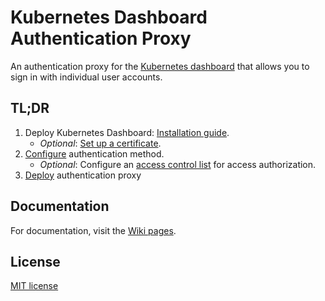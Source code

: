 # Kubernetes Dashboard Authentication Proxy

An authentication proxy for the [Kubernetes dashboard](https://github.com/kubernetes/dashboard) that allows you to sign in with individual user accounts.

## TL;DR

1. Deploy Kubernetes Dashboard: [Installation guide](https://github.com/kubernetes/dashboard/wiki/Installation).
   - *Optional*: [Set up a certificate](https://github.com/kubernetes/dashboard/wiki/Installation#recommended-setup).
2. [Configure](https://github.com/mdschweda/kubernetes-dashboard-auth/blob/master/deploy/config.yaml) authentication method.
   - *Optional*: Configure an [access control list](https://github.com/mdschweda/kubernetes-dashboard-auth/blob/master/deploy/acl.yaml) for access authorization.
3. [Deploy](https://github.com/mdschweda/kubernetes-dashboard-auth/blob/master/deploy/deployment.yaml) authentication proxy

## Documentation

For documentation, visit the [Wiki pages](https://github.com/mdschweda/kubernetes-dashboard-auth/wiki).

## License

[MIT license](https://github.com/mdschweda/kubernetes-dashboard-auth/blob/master/LICENSE)
